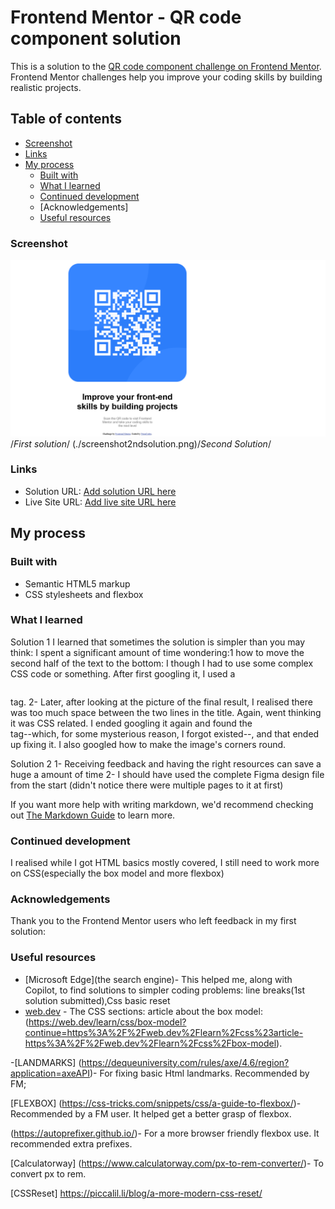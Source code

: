 # Frontend Mentor - QR code component solution

This is a solution to the [QR code component challenge on Frontend Mentor](https://www.frontendmentor.io/challenges/qr-code-component-iux_sIO_H). Frontend Mentor challenges help you improve your coding skills by building realistic projects. 

## Table of contents
  - [Screenshot](#screenshot)
  - [Links](#links)
- [My process](#my-process)
  - [Built with](#built-with)
  - [What I learned](#what-i-learned)
  - [Continued development](#continued-development)
  - [Acknowledgements]
  - [Useful resources](#useful-resources)


### Screenshot

![](./solutionscreenshot.png) /*First solution*/
(./screenshot2ndsolution.png)/*Second Solution*/ 

### Links

- Solution URL: [Add solution URL here](https://github.com/NeonCodes/Qrcodechallenge)
- Live Site URL: [Add live site URL here](https://qrcodechallenge-neoncodes.netlify.app)

## My process

### Built with

- Semantic HTML5 markup
- CSS stylesheets and flexbox


### What I learned
Solution 1
I learned that sometimes the solution is simpler than you may think:
 I spent a significant amount of time wondering:1 how to move the second half of the text to the bottom: I though I had to use some complex CSS code or something. After first googling it, I used a <pre></pre>tag.
2- Later, after looking at the picture of the final result, I realised there was too much space between the two lines in the title. Again, went thinking it was CSS related. I ended googling it again and found the <br> tag--which, for some mysterious reason, I forgot existed--, and that ended up fixing it.
I also googled how to make the image's corners round.

Solution 2
1- Receiving feedback and having the right resources can save a huge a amount of time
2- I should have used the complete Figma design file from the start (didn't notice there were multiple pages to it at first)


If you want more help with writing markdown, we'd recommend checking out [The Markdown Guide](https://www.markdownguide.org/) to learn more.


### Continued development
I realised while I got HTML basics mostly covered, I still need to work more on CSS(especially the box model and more flexbox)


### Acknowledgements
Thank you to the Frontend Mentor users who left feedback in my first solution: 


### Useful resources

- [Microsoft Edge](the search engine)- This helped me, along with Copilot, to find solutions to simpler coding problems:  line breaks(1st solution submitted),Css basic reset
- [web.dev](https://www.web.dev) - The CSS sections: article about the box model:(https://web.dev/learn/css/box-model?continue=https%3A%2F%2Fweb.dev%2Flearn%2Fcss%23article-https%3A%2F%2Fweb.dev%2Flearn%2Fcss%2Fbox-model). 

-[LANDMARKS]
(https://dequeuniversity.com/rules/axe/4.6/region?application=axeAPI)- For fixing basic Html landmarks. Recommended by FM;

[FLEXBOX]
(https://css-tricks.com/snippets/css/a-guide-to-flexbox/)- Recommended by a FM user. It helped get a better grasp of flexbox. 

(https://autoprefixer.github.io/)- For a more browser friendly flexbox use. It recommended extra prefixes.

[Calculatorway]
(https://www.calculatorway.com/px-to-rem-converter/)- To convert px to rem.

[CSSReset]
https://piccalil.li/blog/a-more-modern-css-reset/
